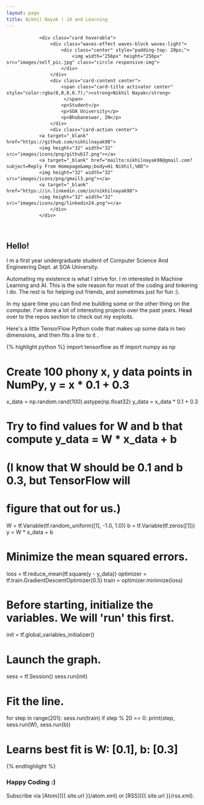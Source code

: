 ```yaml
---
layout: page
title: Nikhil Nayak | 18 and Learning
---
```

<div class="col s12 m12 l4" id="fadeIn" style="opacity: 1;">

                <div class="card hoverable">
                    <div class="waves-effect waves-block waves-light">
                        <div class="center" style="padding-top: 20px;">
                            <img width="256px" height="256px" src="images/self_pic.jpg" class="circle responsive-img">
                        </div>
                    </div>
                    <div class="card-content center">
                        <span class="card-title activator center" style="color:rgba(0,0,0,0.7);"><strong>Nikhil Nayak</strong>
                         </span>
                        <p>Student</p>
                        <p>SOA University</p>
                        <p>Bhubaneswar, IN</p>
                    </div>
                    <div class="card-action center">
                <a target="_blank" href="https://github.com/nikhilnayak98">
                <img height="32" width="32" src="images/icons/png/github17.png"></a>
                <a target="_blank" href="mailto:nikhilnayak98@gmail.com?subject=Reply From Homepage&amp;body=Hi Nikhil,%0D">
                <img height="32" width="32" src="images/icons/png/gmail3.png"></a>
                <a target="_blank" href="https://in.linkedin.com/in/nikhilnayak98">
                <img height="32" width="32" src="images/icons/png/linkedin24.png"></a>
                    </div>
                </div>
</div>
<br>

## Hello!

I m a first year undergraduate student of Computer Science And Engineering Dept. at SOA University.

Automating my existence is what I strive for. I m interested in Machine Learning and AI. This is the sole reason for most of the coding and tinkering I do. The rest is for helping out friends, and sometimes just for fun :).

In my spare time you can find me building some or the other thing on the computer. I've done a lot of interesting projects over the past years. Head over to the repos section to check out my exploits.

Here's a little TensorFlow Python code that makes up some data in two dimensions, and then fits a line to it .

{% highlight python %}
import tensorflow as tf
import numpy as np

# Create 100 phony x, y data points in NumPy, y = x * 0.1 + 0.3
x_data = np.random.rand(100).astype(np.float32)
y_data = x_data * 0.1 + 0.3

# Try to find values for W and b that compute y_data = W * x_data + b
# (I know that W should be 0.1 and b 0.3, but TensorFlow will
# figure that out for us.)
W = tf.Variable(tf.random_uniform([1], -1.0, 1.0))
b = tf.Variable(tf.zeros([1]))
y = W * x_data + b

# Minimize the mean squared errors.
loss = tf.reduce_mean(tf.square(y - y_data))
optimizer = tf.train.GradientDescentOptimizer(0.5)
train = optimizer.minimize(loss)

# Before starting, initialize the variables.  We will 'run' this first.
init = tf.global_variables_initializer()

# Launch the graph.
sess = tf.Session()
sess.run(init)

# Fit the line.
for step in range(201):
    sess.run(train)
    if step % 20 == 0:
        print(step, sess.run(W), sess.run(b))

# Learns best fit is W: [0.1], b: [0.3]
{% endhighlight %}

### Happy Coding :)


Subscribe via [Atom]({{ site.url }}/atom.xml) or [RSS]({{ site.url }}/rss.xml).

<script>
if('serviceWorker' in navigator) {
        navigator.serviceWorker.register('/sw.js', { scope: '/' })
          .then(function(registration) {
                console.log('Service Worker Registered');
          });

        navigator.serviceWorker.ready.then(function(registration) {
           console.log('Service Worker Ready');
              Materialize.toast('Caching Complete, Future Visits Will Work Offline', 5000);
        });
      }
</script>
